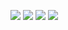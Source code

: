 [![](https://img.shields.io/badge/Gitlab-Lunar-green?style=for-the-badge&logo=gitlab&color=FFB1C8&logoColor=D9E0EE&labelColor=292324)](https://gitlab.com/l.r)
[![](https://img.shields.io/badge/Github-green?style=for-the-badge&logo=github&color=FFB686&logoColor=D9E0EE&labelColor=292324)](https://github.com/lunarlands)
[![](https://img.shields.io/badge/Email-lunarlands@outlook.com-green?logo=andela&style=for-the-badge&logoColor=D9E0EE&labelColor=292324)]()
[![](https://img.shields.io/badge/Memory-Studio-green?logo=github&style=for-the-badge&color=CCE8E9&logoColor=D9E0EE&labelColor=292324)](https://github.com/Memory-Studio)
